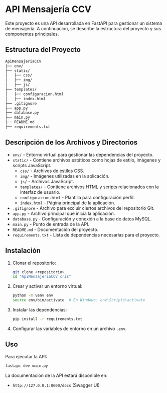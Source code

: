 # API Mensajería CCV

Este proyecto es una API desarrollada en FastAPI para gestionar un sistema de mensajería. A continuación, se describe la estructura del proyecto y sus componentes principales.

## Estructura del Proyecto

```md
ApiMensajeriaCCV
├── env/
├── static/
│   ├── css/
│   ├── img/
│   ├── js/
├── templates/
│   ├── configuracion.html
│   ├── index.html
├── .gitignore
├── app.py
├── database.py
├── main.py
├── README.md
├── requirements.txt
```

## Descripción de los Archivos y Directorios

- `env/` - Entorno virtual para gestionar las dependencias del proyecto.
- `static/` - Contiene archivos estáticos como hojas de estilo, imágenes y scripts JavaScript.
  - `css/` - Archivos de estilos CSS.
  - `img/` - Imágenes utilizadas en la aplicación.
  - `js/` - Archivos JavaScript.
  - `templates/` - Contiene archivos HTML y scripts relacionados con la interfaz de usuario.
  - `configuracion.html` - Plantilla para configuración perfil.
  - `index.html` - Página principal de la aplicación.
- `.gitignore` - Archivo para excluir ciertos archivos del repositorio Git.
- `app.py` - Archivo principal que inicia la aplicación.
- `database.py` - Configuración y conexión a la base de datos MySQL.
- `main.py` - Punto de entrada de la API.
- `README.md` - Documentación del proyecto.
- `requirements.txt` - Lista de dependencias necesarias para el proyecto.

## Instalación

1. Clonar el repositorio:
   ```sh
   git clone <repositorio>
   cd "ApiMensajeriaCCV cris"
   ```
2. Crear y activar un entorno virtual:
   ```sh
   python -m venv env
   source env/bin/activate  # En Windows: env\Scripts\activate
   ```
3. Instalar las dependencias:
   ```sh
   pip install -r requirements.txt
   ```
4. Configurar las variables de entorno en un archivo `.env`.

## Uso

Para ejecutar la API:
```sh
fastapi dev main.py
```

La documentación de la API estará disponible en:
- `http://127.0.0.1:8000/docs` (Swagger UI)

